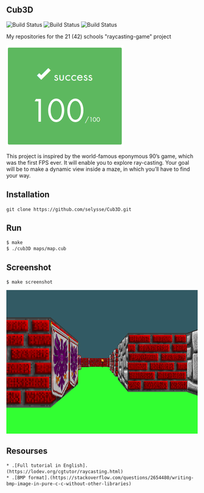 ## Cub3D

![Build Status](https://img.shields.io/github/license/selysse/Cub3D?style=plastic)
![Build Status](https://img.shields.io/github/languages/code-size/selysse/Cub3D?style=plastic)
![Build Status](https://img.shields.io/github/last-commit/selysse/Cub3D?style=plastic)

My repositories for the 21 (42) schools "raycasting-game" project

![GitHub Logo](/png/result.png)

This project is inspired by the world-famous eponymous 90’s game, which was the first FPS ever. It will enable you to explore ray-casting. Your goal will be to make a dynamic view inside a maze, in which you’ll have to find your way.

## Installation
```
git clone https://github.com/selysse/Cub3D.git
```

## Run
```
$ make
$ ./cub3D maps/map.cub
```

## Screenshot
```
$ make screenshot
```

![GitHub Logo](/png/cub.png)

## Resourses
```
* .[Full tutorial in English].(https://lodev.org/cgtutor/raycasting.html)
* .[BMP format].(https://stackoverflow.com/questions/2654480/writing-bmp-image-in-pure-c-c-without-other-libraries)
